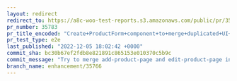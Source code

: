 ```yaml
---
layout: redirect
redirect_to: https://a8c-woo-test-reports.s3.amazonaws.com/public/pr/35783/e2e/index.html
pr_number: 35783
pr_title_encoded: "Create+ProductForm+component+to+merge+duplicated+UI+"
pr_test_type: e2e
last_published: "2022-12-05 18:02:42 +0000"
commit_sha: bc30b67ef2fdb8e821891c865153e010370c5b9c
commit_message: "Try to merge add-product-page and edit-product-page into a single pro…"
branch_name: enhancement/35766
---
```

